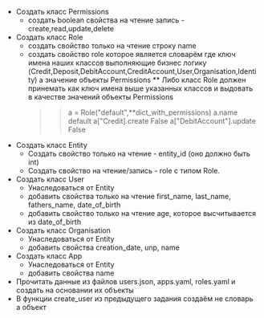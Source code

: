 * Создать класс Permissions
  * cоздать boolean свойства на чтение запись - create,read,update,delete
* Cоздать класс Role
  * создать свойство только на чтение строку name
  * cоздать свойство role которое является словарём где ключ
    имена наших классов выполняющие бизнес логику (Credit,Deposit,DebitAccount,CreditAccount,User,Organisation,Identity)
    а значение объекты Permissions
  ** Либо класс Role должен принемать как ключ имена выше указанных классов и выдовать 
     в качестве значений объекты Permissions
     >> a = Role("default",**dict_with_permissions)
     >> a.name
     default
     >> a["Credit].create
     False
     >> a["DebitAccount"].update
     False
* Создать класс Entity
  * Создать свойство только на чтение - entity_id (оно должно быть int)
  * Cоздать свойcтво на чтение/запись - role с типом Role.
* Создать класс User
  * Унаследоваться от Entity
  * добавить свойства только на чтение first_name, last_name, fathers_name, date_of_birth
  * добавить свойство только на чтение age, которое высчитывается из date_of_birth
* Создать класс Organisation
  * Унаследоваться от Entity
  * добавить свойства creation_date, unp, name
* Создать класс App
  * Унаследоваться от Entity
  * добавить свойства name
* Прочитать данные из файлов users.json, apps.yaml, roles.yaml и создать на основании их объекты
* В функции сreate_user из предыдущего задания создаём не словарь а объект
